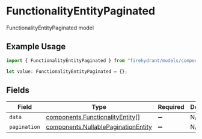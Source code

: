 # FunctionalityEntityPaginated

FunctionalityEntityPaginated model

## Example Usage

```typescript
import { FunctionalityEntityPaginated } from "firehydrant/models/components";

let value: FunctionalityEntityPaginated = {};
```

## Fields

| Field                                                                                      | Type                                                                                       | Required                                                                                   | Description                                                                                |
| ------------------------------------------------------------------------------------------ | ------------------------------------------------------------------------------------------ | ------------------------------------------------------------------------------------------ | ------------------------------------------------------------------------------------------ |
| `data`                                                                                     | [components.FunctionalityEntity](../../models/components/functionalityentity.md)[]         | :heavy_minus_sign:                                                                         | N/A                                                                                        |
| `pagination`                                                                               | [components.NullablePaginationEntity](../../models/components/nullablepaginationentity.md) | :heavy_minus_sign:                                                                         | N/A                                                                                        |